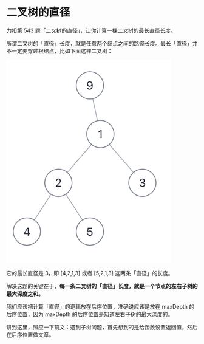 # 二叉树的直径

力扣第 543 题「二叉树的直径」，让你计算一棵二叉树的最长直径长度。

所谓二叉树的「直径」长度，就是任意两个结点之间的路径长度。最长「直径」并不一定要穿过根结点，比如下面这棵二叉树：

![](imgs/tree1.png)

它的最长直径是 3，即 [4,2,1,3] 或者 [5,2,1,3] 这两条「直径」的长度。

解决这题的关键在于，**每一条二叉树的「直径」长度，就是一个节点的左右子树的最大深度之和。**

我们应该把计算「直径」的逻辑放在后序位置，准确说应该是放在 maxDepth 的后序位置，因为 maxDepth 的后序位置是知道左右子树的最大深度的。

讲到这里，照应一下前文：遇到子树问题，首先想到的是给函数设置返回值，然后在后序位置做文章。
